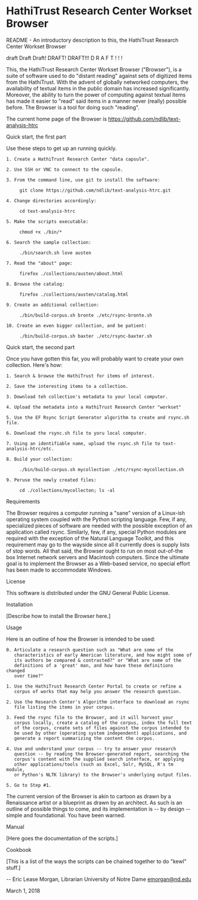 # HathiTrust Research Center Workset Browser

README - An introductory description to this, the HathiTrust Research Center Workset Browser

  draft Draft Draft! DRAFT! DRAFT!!!  D R A F T ! ! ! 
  
  This, the HathiTrust Research Center Workset Browser ("Browser"), is a
  suite of software used to do "distant reading" against sets of digitized
  items from the HathiTrust. With the advent of globally networked
  computers, the availability of textual items in the public domain has
  increased significantly. Moreover, the ability to turn the power of
  computing against textual items has made it easier to "read" said items
  in a manner never (really) possible before. The Browser is a tool for
  doing such "reading".

  The current home page of the Browser is https://github.com/ndlib/text-analysis-htrc
  

Quick start, the first part

  Use these steps to get up an running quickly.

    1. Create a HathiTrust Research Center "data capsule".
    
    2. Use SSH or VNC to connect to the capsule.
    
    3. From the command line, use git to install the software:
    
         git clone https://github.com/ndlib/text-analysis-htrc.git
    
    4. Change directories accordingly:
    
         cd text-analysis-htrc
    
    5. Make the scripts executable:
    
         chmod +x ./bin/*

    6. Search the sample collection:
    
         ./bin/search.sh love austen
         
    7. Read the "about" page:
    
         firefox ./collections/austen/about.html

    8. Browse the catalog:
    
         firefox ./collections/austen/catalog.html

    9. Create an additional collection:
    
         ./bin/build-corpus.sh bronte ./etc/rsync-bronte.sh

    10. Create an even bigger collection, and be patient:
    
         ./bin/build-corpus.sh baxter ./etc/rsync-baxter.sh

Quick start, the second part

Once you have gotten this far, you will probably want to create your own collection. Here's how:

    1. Search & browse the HathiTrust for items of interest.
    
    2. Save the interesting items to a collection.
    
    3. Download teh collection's metadata to your local computer.
    
    4. Upload the metadata into a HathiTrust Research Center "workset"
    
    5. Use the EF Rsync Script Generator algorithm to create and rsync.sh file.
    
    6. Download the rsync.sh file to yoru local computer.
    
    7. Using an identifiable name, upload the rsync.sh file to text-analysis-htrc/etc.
    
    8. Build your collection:
    
         ./bin/build-corpus.sh mycollection ./etc/rsync-mycollection.sh
    
    9. Peruse the newly created files:

         cd ./collections/mycollecton; ls -al
  
Requirements

  The Browser requires a computer running a "sane" version of a Linux-ish
  operating system coupled with the Python scripting language. Few, if
  any, specialized pieces of software are needed with the possible
  exception of an application called rsync. Similarly, few, if any,
  special Python modules are required with the exception of the Natural
  Language Toolkit, and this requirement may go to the wayside since all
  it currently does is supply lists of stop words. All that said, the
  Browser ought to run on most out-of-the box Internet network servers and
  Macintosh computers. Since the ultimate goal is to implement the Browser
  as a Web-based service, no special effort has been made to accommodate
  Windows.


License

  This software is distributed under the GNU General Public License.
  
  
Installation

  [Describe how to install the Browser here.]
  

Usage

  Here is an outline of how the Browser is intended to be used:

    0. Articulate a research question such as "What are some of the
       characteristics of early American literature, and how might some of
       its authors be compared & contrasted?" or "What are some of the
       definitions of a 'great' man, and how have these definitions changed
       over time?"

    1. Use the HathiTrust Research Center Portal to create or refine a
       corpus of works that may help you answer the research question.

    2. Use the Research Center's Algorithm interface to download an rsync
       file listing the items in your corpus.

    3. Feed the rsync file to the Browser, and it will harvest your
       corpus locally, create a catalog of the corpus, index the full text
       of the corpus, create sets of files against the corpus intended to
       be used by other (operating system independent) applications, and
       generate a report summarizing the content the corpus.

    4. Use and understand your corpus -- try to answer your research
       question -- by reading the Browser-generated report, searching the
       corpus's content with the supplied search interface, or applying
       other applications/tools (such as Excel, Solr, MySQL, R's tm module,
       or Python's NLTK library) to the Browser's underlying output files.

    5. Go to Step #1.

  The current version of the Browser is akin to cartoon as drawn by a
  Renaissance artist or a blueprint as drawn by an architect. As such
  is an outline of possible things to come, and its implementation is
  -- by design -- simple and foundational. You have been warned. 


Manual

  [Here goes the documentation of the scripts.]
  

Cookbook

  [This is a list of the ways the scripts can be chained together to do
  "kewl" stuff.]
  

--
Eric Lease Morgan, Librarian
University of Notre Dame
emorgan@nd.edu

March 1, 2018
